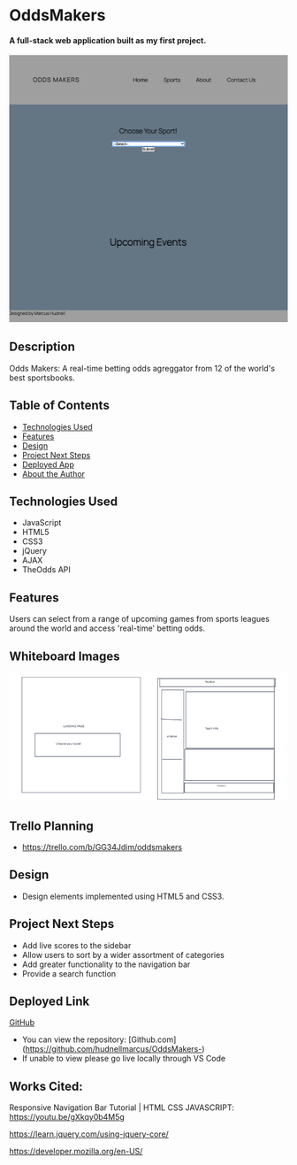 # OddsMakers

#### A full-stack web application built as my first project.
<img src="./Images/OddsMakers Homepage.png" alt="OddsMakers Mainpage Screenshot"/>

## Description
Odds Makers: A real-time betting odds agreggator from 12 of the world's best sportsbooks.

## Table of Contents
* [Technologies Used](#technologiesused)
* [Features](#features)
* [Design](#design)
* [Project Next Steps](#nextsteps)
* [Deployed App](#deployment)
* [About the Author](#author)

## <a name="technologiesused"></a>Technologies Used
* JavaScript
* HTML5
* CSS3
* jQuery
* AJAX
* TheOdds API


## Features
Users can select from a range of upcoming games from sports leagues around the world and access 'real-time' betting odds. 

## Whiteboard Images
<img src="./Images/Wireframe Sketches.png" alt="Wireframe Sketches"/>

## Trello Planning
* https://trello.com/b/GG34Jdim/oddsmakers

## <a name="design"></a>Design
* Design elements implemented using HTML5 and CSS3. 


## <a name="nextsteps"></a>Project Next Steps
* Add live scores to the sidebar
* Allow users to sort by a wider assortment of categories
* Add greater functionality to the navigation bar
* Provide a search function


## <a name="deployment"></a>Deployed Link
[GitHub](https://hudnellmarcus.github.io/OddsMakers-/) 

* You can view the repository:
[Github.com] (https://github.com/hudnellmarcus/OddsMakers-)
* If unable to view please go live locally through VS Code
    
## Works Cited:
Responsive Navigation Bar Tutorial | HTML CSS JAVASCRIPT:
https://youtu.be/gXkqy0b4M5g

https://learn.jquery.com/using-jquery-core/

https://developer.mozilla.org/en-US/















